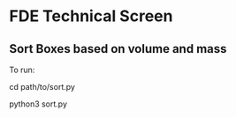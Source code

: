# FDE Technical Screen

## Sort Boxes based on volume and mass

To run:

cd path/to/sort.py


python3 sort.py
